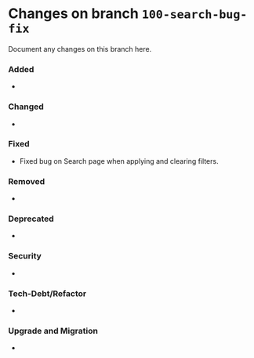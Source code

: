 # Changes on branch `100-search-bug-fix`
Document any changes on this branch here.
### Added
- 

### Changed
- 

### Fixed
-  Fixed bug on Search page when applying and clearing filters.

### Removed
- 

### Deprecated
- 

### Security
- 

### Tech-Debt/Refactor
- 

### Upgrade and Migration
- 
